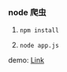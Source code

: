 ### node 爬虫

1. `npm install`

1. `node app.js`

demo: [Link](http://www.smalltree.xyz/node/spider/)